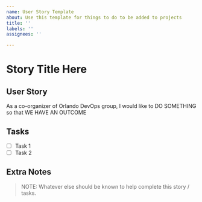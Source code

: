 ```yaml
---
name: User Story Template
about: Use this template for things to do to be added to projects
title: ''
labels: ''
assignees: ''

---
```


# Story Title Here

## User Story

As a co-organizer of Orlando DevOps group, I would like to DO SOMETHING so that WE HAVE AN OUTCOME

## Tasks

- [ ] Task 1
- [ ] Task 2

## Extra Notes

> NOTE: Whatever else should be known to help complete this story / tasks.
